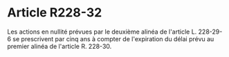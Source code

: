 # Article R228-32

Les actions en nullité prévues par le deuxième alinéa de l'article L. 228-29-6 se prescrivent par cinq ans à compter de l'expiration du délai prévu au premier alinéa de l'article R. 228-30.
